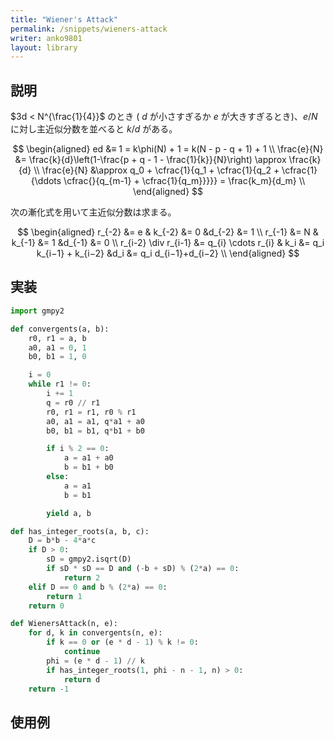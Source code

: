 ```yaml
---
title: "Wiener's Attack"
permalink: /snippets/wieners-attack
writer: anko9801
layout: library
---
```


## 説明

$3d < N^{\frac{1}{4}}$ のとき ( $d$ が小さすぎるか $e$ が大きすぎるとき)、$e/N$ に対し主近似分数を並べると $k/d$ がある。

$$
\begin{aligned}
ed &≡ 1 = k\phi(N) + 1 = k(N - p - q + 1) + 1 \\
\frac{e}{N} &= \frac{k}{d}\left(1-\frac{p + q - 1 - \frac{1}{k}}{N}\right) \approx \frac{k}{d} \\
\frac{e}{N} &\approx q_0 + \cfrac{1}{q_1 + \cfrac{1}{q_2 + \cfrac{1}{\ddots \cfrac{}{q_{m-1} + \cfrac{1}{q_m}}}}} = \frac{k_m}{d_m} \\
\end{aligned}
$$

次の漸化式を用いて主近似分数は求まる。

$$
\begin{aligned}
r_{-2} &= e & k_{-2} &= 0 &d_{-2} &= 1 \\
r_{-1} &= N & k_{-1} &= 1 &d_{-1} &= 0 \\
r_{i-2} \div r_{i-1} &= q_{i} \cdots r_{i} & k_i &= q_i k_{i−1} + k_{i−2} &d_i &= q_i d_{i−1}+d_{i−2} \\
\end{aligned}
$$

## 実装

```python
import gmpy2

def convergents(a, b):
    r0, r1 = a, b
    a0, a1 = 0, 1
    b0, b1 = 1, 0

    i = 0
    while r1 != 0:
        i += 1
        q = r0 // r1
        r0, r1 = r1, r0 % r1
        a0, a1 = a1, q*a1 + a0
        b0, b1 = b1, q*b1 + b0

        if i % 2 == 0:
            a = a1 + a0
            b = b1 + b0
        else:
            a = a1
            b = b1

        yield a, b

def has_integer_roots(a, b, c):
    D = b*b - 4*a*c
    if D > 0:
        sD = gmpy2.isqrt(D)
        if sD * sD == D and (-b + sD) % (2*a) == 0:
            return 2
    elif D == 0 and b % (2*a) == 0:
        return 1
    return 0

def WienersAttack(n, e):
    for d, k in convergents(n, e):
        if k == 0 or (e * d - 1) % k != 0:
            continue
        phi = (e * d - 1) // k
        if has_integer_roots(1, phi - n - 1, n) > 0:
            return d
    return -1
```

## 使用例
